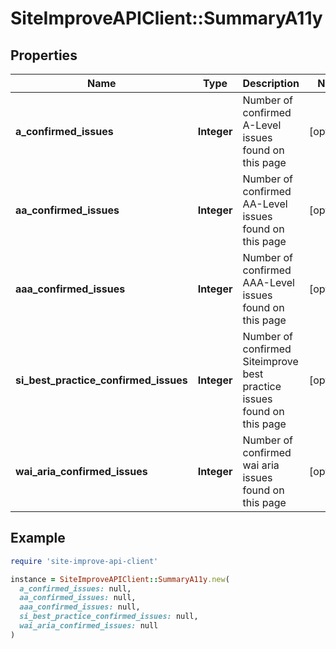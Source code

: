 # SiteImproveAPIClient::SummaryA11y

## Properties

| Name | Type | Description | Notes |
| ---- | ---- | ----------- | ----- |
| **a_confirmed_issues** | **Integer** | Number of confirmed A-Level issues found on this page | [optional] |
| **aa_confirmed_issues** | **Integer** | Number of confirmed AA-Level issues found on this page | [optional] |
| **aaa_confirmed_issues** | **Integer** | Number of confirmed AAA-Level issues found on this page | [optional] |
| **si_best_practice_confirmed_issues** | **Integer** | Number of confirmed Siteimprove best practice issues found on this page | [optional] |
| **wai_aria_confirmed_issues** | **Integer** | Number of confirmed wai aria issues found on this page   | [optional] |

## Example

```ruby
require 'site-improve-api-client'

instance = SiteImproveAPIClient::SummaryA11y.new(
  a_confirmed_issues: null,
  aa_confirmed_issues: null,
  aaa_confirmed_issues: null,
  si_best_practice_confirmed_issues: null,
  wai_aria_confirmed_issues: null
)
```


